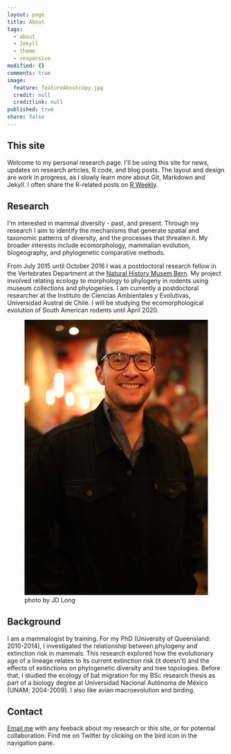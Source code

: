 ```yaml
---
layout: page
title: About
tags: 
  - about
  - Jekyll
  - theme
  - responsive
modified: {}
comments: true
image: 
  feature: featureAboutcopy.jpg
  credit: null
  creditlink: null
published: true
share: false
---
```




## This site
Welcome to my personal research page. I'll be using this site for news, updates on research articles, R code, and blog posts. The layout and design are work in progress, as I slowly learn more about Git, Markdown and Jekyll. I often share the R-related posts on [R Weekly](https://rweekly.org).

## Research

I'm interested in mammal diversity - past, and present. Through my research I aim to identify the mechanisms that generate spatial and taxonomic patterns of diversity, and the processes that threaten it. My broader interests include ecomorphology, mammalian evolution, biogeography, and phylogenetic comparative methods. 

From July 2015 until October 2016 I was a postdoctoral research fellow in the Vertebrates Department at the [Natural History Musem Bern](https://www.nmbe.ch/en). My project involved relating ecology to morphology to phylogeny in rodents using museum collections and phylogenies. I am currently a postdoctoral researcher at the Instituto de Ciencias Ambientales y Evolutivas, Universidad Austral de Chile. I will be studying the ecomorphological evolution of South American rodents until April 2020.

<figure>
    <a href="/images/luisdrst.JPG"><img src="/images/luisdrst.JPG"></a>
        <figcaption>photo by JD Long</figcaption>
</figure>

## Background

I am a mammalogist by training. For my PhD (University of Queensland: 2010-2014), I investigated the relationship between phylogeny and extinction risk in mammals. This research explored how the evolutionary age of a lineage relates to its current extinction risk (it doesn't) and the effects of extinctions on phylogenetic diversity and tree topologies. Before that, I studied the ecology of bat migration for my BSc research thesis as part of a biology degree at Universidad Nacional Autónoma de México (UNAM; 2004-2009). I also like avian macroevolution and birding.

## Contact 

[Email me](mailto:luisd@ciencias.unam.mx) with any feeback about my research or this site, or for potential collaboration. Find me on Twitter by clicking on the bird icon in the navigation pane.

